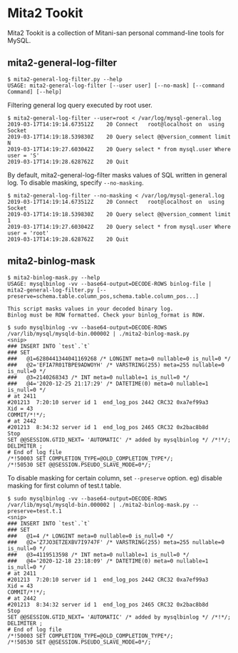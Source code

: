# Mita2 Tookit

Mita2 Tookit is a collection of Mitani-san personal command-line tools for MySQL.

## mita2-general-log-filter

```
$ mita2-general-log-filter.py --help
USAGE: mita2-general-log-filter [--user user] [--no-mask] [--command Command] [--help]
```

Filtering general log query executed by root user.
```
$ mita2-general-log-filter --user=root < /var/log/mysql-general.log
2019-03-17T14:19:14.673512Z	   20 Connect	root@localhost on  using Socket
2019-03-17T14:19:18.539830Z	   20 Query	select @@version_comment limit N
2019-03-17T14:19:27.603042Z	   20 Query	select * from mysql.user Where user = 'S'
2019-03-17T14:19:28.628762Z	   20 Quit
```

By default, mita2-general-log-filter masks values of SQL written in general log.
To disable masking, specify `--no-masking`.
```
$ mita2-general-log-filter --no-masking < /var/log/mysql-general.log
2019-03-17T14:19:14.673512Z	   20 Connect	root@localhost on  using Socket
2019-03-17T14:19:18.539830Z	   20 Query	select @@version_comment limit 1
2019-03-17T14:19:27.603042Z	   20 Query	select * from mysql.user Where user = 'root'
2019-03-17T14:19:28.628762Z	   20 Quit
```

## mita2-binlog-mask

```
$ mita2-binlog-mask.py --help
USAGE: mysqlbinlog -vv --base64-output=DECODE-ROWS binlog-file | mita2-general-log-filter.py [--preserve=schema.table.column_pos,schema.table.column_pos...]

This script masks values in your decoded binary log.
Binlog must be ROW formatted. Check your binlog_format is ROW.
```

```
$ sudo mysqlbinlog -vv --base64-output=DECODE-ROWS   /var/lib/mysql/mysqld-bin.000002 | ./mita2-binlog-mask.py
<snip>
### INSERT INTO `test`.`t`
### SET
###   @1=6280441344041169268 /* LONGINT meta=0 nullable=0 is_null=0 */
###   @2='EFIA7R01TBPE9ADWOYH' /* VARSTRING(255) meta=255 nullable=0 is_null=0 */
###   @3=2140268343 /* INT meta=0 nullable=1 is_null=0 */
###   @4='2020-12-25 21:17:29' /* DATETIME(0) meta=0 nullable=1 is_null=0 */
# at 2411
#201213  7:20:10 server id 1  end_log_pos 2442 CRC32 0xa7ef99a3 	Xid = 43
COMMIT/*!*/;
# at 2442
#201213  8:34:32 server id 1  end_log_pos 2465 CRC32 0x2bac8b8d 	Stop
SET @@SESSION.GTID_NEXT= 'AUTOMATIC' /* added by mysqlbinlog */ /*!*/;
DELIMITER ;
# End of log file
/*!50003 SET COMPLETION_TYPE=@OLD_COMPLETION_TYPE*/;
/*!50530 SET @@SESSION.PSEUDO_SLAVE_MODE=0*/;
```

To disable masking for certain column, set `--preserve` option.
eg) disable masking for first column of test.t table.
```
$ sudo mysqlbinlog -vv --base64-output=DECODE-ROWS   /var/lib/mysql/mysqld-bin.000002 | ./mita2-binlog-mask.py --preserve=test.t.1
<snip>
### INSERT INTO `test`.`t`
### SET
###   @1=4 /* LONGINT meta=0 nullable=0 is_null=0 */
###   @2='Z7JO3ETZEXBV7I9747F' /* VARSTRING(255) meta=255 nullable=0 is_null=0 */
###   @3=4119513598 /* INT meta=0 nullable=1 is_null=0 */
###   @4='2020-12-18 23:18:09' /* DATETIME(0) meta=0 nullable=1 is_null=0 */
# at 2411
#201213  7:20:10 server id 1  end_log_pos 2442 CRC32 0xa7ef99a3 	Xid = 43
COMMIT/*!*/;
# at 2442
#201213  8:34:32 server id 1  end_log_pos 2465 CRC32 0x2bac8b8d 	Stop
SET @@SESSION.GTID_NEXT= 'AUTOMATIC' /* added by mysqlbinlog */ /*!*/;
DELIMITER ;
# End of log file
/*!50003 SET COMPLETION_TYPE=@OLD_COMPLETION_TYPE*/;
/*!50530 SET @@SESSION.PSEUDO_SLAVE_MODE=0*/;
```
